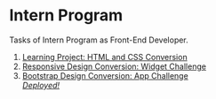 # Intern Program
Tasks of Intern Program as Front-End Developer.
<br>

<ol>
  <li><a href="https://jsfiddle.net/fas_200/7czsyewr/2/">Learning Project: HTML and CSS Conversion</a></li>
  <li><a href="https://jsfiddle.net/fas_200/sf156aq9/2/">Responsive Design Conversion: Widget Challenge</a></li>
  <li><a href="https://mega.nz/folder/5wwVBQha#hx0hua9yKxOdRnxq37mCcg">Bootstrap Design Conversion: App Challenge</a> </br> <a href="https://screener.fashadahmedahme.repl.co"><i>Deployed!</i></a></li>
  
</ol>
